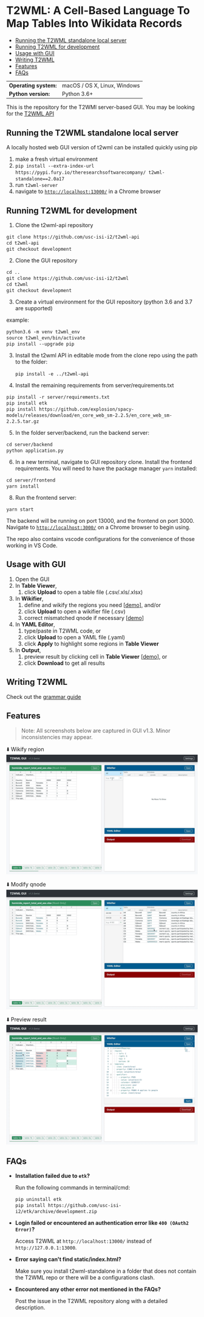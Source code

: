 # T2WML: A Cell-Based Language To Map Tables Into Wikidata Records

* [Running the T2WML standalone local server](#server)
* [Running T2WML for development](#development)
* [Usage with GUI](#usage_with_gui)
* [Writing T2WML](#writing_t2wml)
* [Features](#features)
* [FAQs](#faqs)

<table>
  <tr><td><b>Operating system:</b></td><td>macOS / OS X, Linux, Windows</td></tr>
  <tr><td><b>Python version:</b></td><td>Python 3.6+</td></tr>
</table>

This is the repository for the T2WMl server-based GUI. You may be looking for the [T2WML API](https://github.com/usc-isi-i2/t2wml-api)


## Running the T2WML standalone local server
<span id="server"></span>

A locally hosted web GUI version of t2wml can be installed quickly using pip

1. make a fresh virtual environment
2. `pip install --extra-index-url https://pypi.fury.io/theresearchsoftwarecompany/ t2wml-standalone==2.0a17`
3. run `t2wml-server`
4. navigate to [`http://localhost:13000/`](http://localhost:13000/) in a Chrome browser



## Running T2WML for development
<span id="development"></span>

1. Clone the t2wml-api repository
```
git clone https://github.com/usc-isi-i2/t2wml-api
cd t2wml-api
git checkout development
```

2. Clone the GUI repository
```
cd ..
git clone https://github.com/usc-isi-i2/t2wml
cd t2wml
git checkout development
```

3. Create a virtual environment for the GUI repository (python 3.6 and 3.7 are supported)

example: 

```
python3.6 -m venv t2wml_env
source t2wml_evn/bin/activate
pip install --upgrade pip
```

3. Install the t2wml API in editable mode from the clone repo using the path to the folder:

    `pip install -e ../t2wml-api`

4. Install the remaining requirements from server/requirements.txt
```
pip install -r server/requirements.txt
pip install etk
pip install https://github.com/explosion/spacy-models/releases/download/en_core_web_sm-2.2.5/en_core_web_sm-2.2.5.tar.gz

```
   
5. In the folder server/backend, run the backend server: 

```
cd server/backend
python application.py
```

6. In a new terminal, navigate to GUI repository clone.
   Install the frontend requirements. You will need to have the package manager `yarn` installed:

```
cd server/frontend
yarn install
```

8. Run the frontend server: 

```
yarn start
```

The backend will be running on port 13000, and the frontend on port 3000. Navigate to [`http://localhost:3000/`](http://localhost:3000/) on a Chrome browser to begin using.

The repo also contains vscode configurations for the convenience of those working in VS Code.




## Usage with GUI
<span id="usage_with_gui"></span>

1. Open the GUI
2. In **Table Viewer**,
	1. click **Upload** to open a table file (.csv/.xls/.xlsx)
3. In **Wikifier**,
	1. define and wikify the regions you need [[demo](#wikify_region)], and/or
	2. click **Upload** to open a wikifier file (.csv)
	3. correct mismatched qnode if necessary [[demo](#modify_qnode)]
4. In **YAML Editor**,
	1. type/paste in T2WML code, or
	2. click **Upload** to open a YAML file (.yaml)
	3. click **Apply** to highlight some regions in **Table Viewer**
5. In **Output**,
	1. preview result by clicking cell in **Table Viewer** [[demo](#preview_result)], or
	2. click **Download** to get all results



## Writing T2WML
<span id="writing_t2wml"></span>

Check out the [grammar guide](docs/grammar.md)


## Features
<span id="features"></span>

> Note: All screenshots below are captured in GUI v1.3. Minor inconsistencies may appear.

<span id="wikify_region"></span>⬇️ Wikify region
![t2wml-gui-demo](docs/demo/t2wml-gui-v1.3-wikifier_add.gif)

<span id="modify_qnode"></span>⬇️ Modify qnode
![t2wml-gui-demo](docs/demo/t2wml-gui-v1.3-wikifier_update.gif)

<span id="preview_result"></span>⬇️ Preview result
![t2wml-gui-demo](docs/demo/t2wml-gui-v1.3-output.gif)


## FAQs
<span id="faqs"></span>

* **Installation failed due to `etk`?**

    Run the following commands in terminal/cmd:
    ```
    pip uninstall etk
    pip install https://github.com/usc-isi-i2/etk/archive/development.zip
    ```

* **Login failed or encountered an authentication error like `400 (OAuth2 Error)`?**
  
    Access T2WML at `http://localhost:13000/` instead of `http://127.0.0.1:13000`.

* **Error saying can't find static/index.html?**
  
    Make sure you install t2wml-standalone in a folder that does not contain the T2WML repo or there will be a configurations clash.

* **Encountered any other error not mentioned in the FAQs?**
  
    Post the issue in the T2WML repository along with a detailed description.
